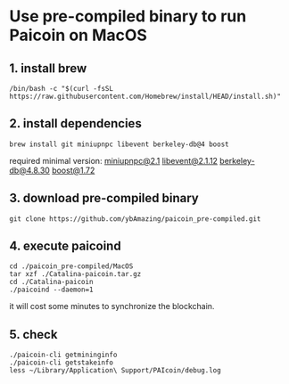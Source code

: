 # Use pre-compiled binary to run Paicoin on MacOS

## 1. install brew
```
/bin/bash -c "$(curl -fsSL https://raw.githubusercontent.com/Homebrew/install/HEAD/install.sh)"
```

## 2. install dependencies
```
brew install git miniupnpc libevent berkeley-db@4 boost
```
required minimal version:
miniupnpc@2.1 libevent@2.1.12 berkeley-db@4.8.30 boost@1.72

## 3. download pre-compiled binary
```
git clone https://github.com/ybAmazing/paicoin_pre-compiled.git
```

## 4. execute paicoind
```
cd ./paicoin_pre-compiled/MacOS
tar xzf ./Catalina-paicoin.tar.gz
cd ./Catalina-paicoin
./paicoind --daemon=1
```
it will cost some minutes to synchronize the blockchain.

## 5. check
```
./paicoin-cli getmininginfo
./paicoin-cli getstakeinfo
less ~/Library/Application\ Support/PAIcoin/debug.log
```
